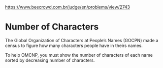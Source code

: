 https://www.beecrowd.com.br/judge/en/problems/view/2743

# Number of Characters

The Global Organization of Characters at People’s Names (GOCPN) made a census
to figure how many characters people have in theirs names.

To help OMCNP, you must show the number of characters of each name sorted by
decreasing number of characters.
